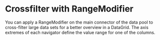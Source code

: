# Crossfilter with RangeModifier
You can apply a RangeModifier on the main connector of the data pool to
cross-filter large data sets for a better overview in a DataGrid. The axis
extremes of each navigator define the value range for one of the columns.
